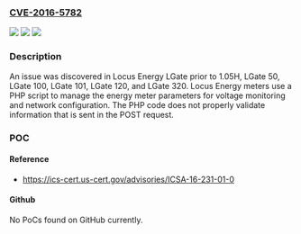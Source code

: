 ### [CVE-2016-5782](https://cve.mitre.org/cgi-bin/cvename.cgi?name=CVE-2016-5782)
![](https://img.shields.io/static/v1?label=Product&message=Locus%20Energy%20LGate%20through%20320&color=blue)
![](https://img.shields.io/static/v1?label=Version&message=n%2Fa&color=blue)
![](https://img.shields.io/static/v1?label=Vulnerability&message=Locus%20Energy%20LGate%20Command%20Injection%20Vulnerability&color=brighgreen)

### Description

An issue was discovered in Locus Energy LGate prior to 1.05H, LGate 50, LGate 100, LGate 101, LGate 120, and LGate 320. Locus Energy meters use a PHP script to manage the energy meter parameters for voltage monitoring and network configuration. The PHP code does not properly validate information that is sent in the POST request.

### POC

#### Reference
- https://ics-cert.us-cert.gov/advisories/ICSA-16-231-01-0

#### Github
No PoCs found on GitHub currently.

